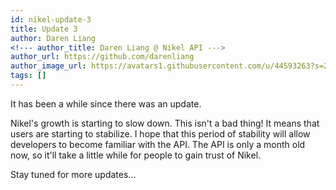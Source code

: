 ```yaml
---
id: nikel-update-3
title: Update 3
author: Daren Liang
<!--- author_title: Daren Liang @ Nikel API --->
author_url: https://github.com/darenliang
author_image_url: https://avatars1.githubusercontent.com/u/44593263?s=200&v=4
tags: []
---
```


It has been a while since there was an update.

Nikel's growth is starting to slow down. This isn't a bad thing! It means that users are starting to stabilize. I hope that this period of stability will allow developers to become familiar with the API. The API is only a month old now, so it'll take a little while for people to gain trust of Nikel.

Stay tuned for more updates...